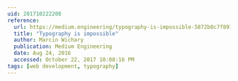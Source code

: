 ```yaml
---
uid: 201710222208
reference:
  url: https://medium.engineering/typography-is-impossible-5872b0c7f891
  title: "Typography is impossible"
  author: Marcin Wichary
  publication: Medium Engineering
  date: Aug 24, 2016
  accessed: October 22, 2017 10:08:16 PM
tags: [web development, typography]
---
```

